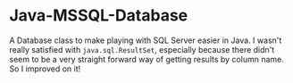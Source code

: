 # Java-MSSQL-Database

A Database class to make playing with SQL Server easier in Java. I wasn't really satisfied with `java.sql.ResultSet`, especially because there didn't seem to be a very straight forward way of getting results by column name. So I improved on it!
